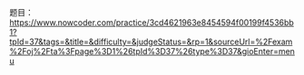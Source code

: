 题目：
https://www.nowcoder.com/practice/3cd4621963e8454594f00199f4536bb1?tpId=37&tags=&title=&difficulty=&judgeStatus=&rp=1&sourceUrl=%2Fexam%2Foj%2Fta%3Fpage%3D1%26tpId%3D37%26type%3D37&gioEnter=menu